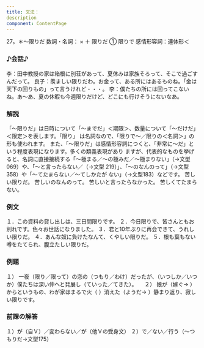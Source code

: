 ```yaml
---
title: 文法：
description
component: ContentPage
---
```



27。＊～限りだ
数詞・名詞： × ＋ 限りだ ①
                            限りで
感情形容詞：連体形＜

### ♪会話♪
李：田中教授の家は箱根に別荘があって、夏休みは家族そろって、そこで過ごすんだって。
良子：羨ましい限りだわ。お金って、ある所にはあるものね。「金は天下の回りもの」って言うけれど・・・。
李：僕たちの所には回ってこないね。あ～あ、夏の休暇も今週限りだけど、どこにも行けそうにないなあ。

### 解説
「～限りだ」は日時について「～までだ」＜期限＞、数量について「～だけだ」＜限定＞を表します。「限り」 は名詞なので、「限りで～／限りの＜名詞＞」の形も使われます。
また、「～限りだ」は感情形容詞につくと、「非常に～だ」という程度表現になります。多くの類義表現があり ますが、代表的なものを挙げると、名詞に直接接続する「～極まる／～の極みだ／～極まりない」（→文型 069）や、「～と言ったらない／（→文型 219）」、「～のなんのって」（→文型 358）や「～てたまらない／～てしかたが ない」（→文型183）などです。
苦しい限りだ。
苦しいのなんのって。
苦しいと言ったらなかった。
苦しくてたまらない。

### 例文
１．この資料の貸し出しは、三日間限りです。
２．今日限りで、皆さんともお別れです。色々お世話になりました。
３．君と10年ぶりに再会できて、うれしい限りだ。
４．あんな奴に負けたなんて、くやしい限りだ。
５．根も葉もない噂をたてられ、腹立たしい限りだ。

### 例題
１） 一夜（限り／限って）の恋の（つもり／わけ）だったが、（いつしか／いつか）僕たちは深い仲へと発展し（ていった／てきた）。    
２） 娘が（嫁ぐ→ ）からというもの、わが家はまるで火（ ）消えた（ようだ→ ）静まり返り、寂しい限りです。

### 前課の解答
１）が（自Ｖ）／変わらない／が（他Ｖの受身文）
２）で／ない／行う（～つもりだ→文型175）
